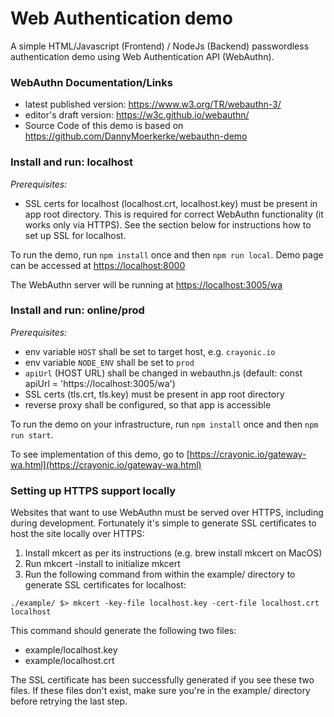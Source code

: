 
# Web Authentication demo
A simple HTML/Javascript (Frontend) / NodeJs (Backend) passwordless authentication demo using Web Authentication API (WebAuthn).

### WebAuthn Documentation/Links

- latest published version: https://www.w3.org/TR/webauthn-3/
- editor's draft version: https://w3c.github.io/webauthn/
- Source Code of this demo is based on https://github.com/DannyMoerkerke/webauthn-demo


### Install and run: localhost
*Prerequisites:* 
- SSL certs for localhost (localhost.crt, localhost.key) must be present in app root directory. This is required for correct WebAuthn functionality (it works only via HTTPS). See the section below for instructions how to set up SSL for localhost.

To run the demo, run `npm install` once and then `npm run local`. Demo page can be accessed at
[https://localhost:8000](https://localhost:8000)

The WebAuthn server will be running at [https://localhost:3005/wa](https://localhost:3005/wa)


### Install and run: online/prod

*Prerequisites:* 
- env variable `HOST` shall be set to target host, e.g. `crayonic.io`
- env variable `NODE_ENV` shall be set to `prod`
- `apiUrl` (HOST URL) shall be changed in webauthn.js (default: const apiUrl = 'https://localhost:3005/wa')
- SSL certs (tls.crt, tls.key) must be present in app root directory
- reverse proxy shall be configured, so that app is accessible

To run the demo on your infrastructure, run `npm install` once and then `npm run start`. 

To see implementation of this demo, go to [https://crayonic.io/gateway-wa.html](https://crayonic.io/gateway-wa.html)


### Setting up HTTPS support locally

Websites that want to use WebAuthn must be served over HTTPS, including during development. Fortunately it's simple to generate SSL certificates to host the site locally over HTTPS:
1. Install mkcert as per its instructions (e.g. brew install mkcert on MacOS)
2. Run mkcert -install to initialize mkcert
3. Run the following command from within the example/ directory to generate SSL certificates for localhost:

```./example/ $> mkcert -key-file localhost.key -cert-file localhost.crt localhost```

This command should generate the following two files:
- example/localhost.key
- example/localhost.crt

The SSL certificate has been successfully generated if you see these two files. If these files don't exist, make sure you're in the example/ directory before retrying the last step.
